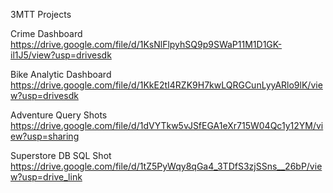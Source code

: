3MTT Projects

Crime Dashboard 
https://drive.google.com/file/d/1KsNlFlpyhSQ9p9SWaP11M1D1GK-il1J5/view?usp=drivesdk

Bike Analytic Dashboard 
https://drive.google.com/file/d/1KkE2tI4RZK9H7kwLQRGCunLyyARlo9lK/view?usp=drivesdk

Adventure Query Shots
https://drive.google.com/file/d/1dVYTkw5vJSfEGA1eXr715W04Qc1y12YM/view?usp=sharing

Superstore DB SQL Shot
https://drive.google.com/file/d/1tZ5PyWqy8qGa4_3TDfS3zjSSns__26bP/view?usp=drive_link
